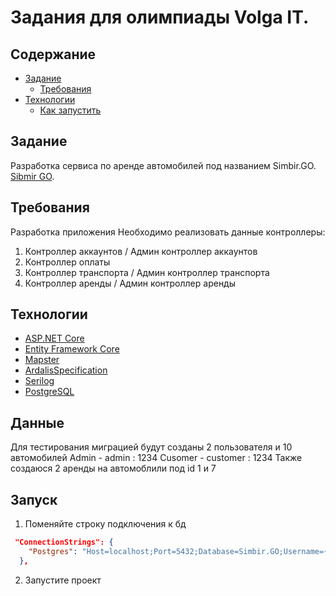 # Задания для олимпиады Volga IT.

## Содержание

- [Задание](#задание)
  - [Требования](#требования)
- [Технологии](#технологии)
  - [Как запустить](#запуск)
 
  
## Задание

Разработка сервиса по аренде автомобилей под названием Simbir.GO. [Sibmir GO]("https://volga-it.org/wp-content/uploads/2023/10/Задание-на-полуфинал-по-дисциплине-Backend-разработка-WEB-API.pdf").


## Требования
Разработка приложения
Необходимо реализовать данные контроллеры:
1. Контроллер аккаунтов / Админ контроллер аккаунтов
2. Контроллер оплаты
3. Контроллер транспорта / Админ контроллер транспорта
4. Контроллер аренды / Админ контроллер аренды


## Технологии 

* [ASP.NET Core](https://docs.microsoft.com/en-us/aspnet/core/introduction-to-aspnet-core)
* [Entity Framework Core](https://docs.microsoft.com/en-us/ef/core/)
* [Mapster](https://github.com/MapsterMapper/Mapster)
* [ArdalisSpecification](https://specification.ardalis.com/)
* [Serilog](https://serilog.net/)
* [PostgreSQL](https://www.postgresql.org/)
  

## Данные 
Для тестирования миграцией будут созданы 2 пользователя и 10 автомобилей
Admin - admin : 1234
Cusomer - customer : 1234
Также создаюся 2 аренды на автомоблили под id 1 и 7

## Запуск
1. Поменяйте строку подключения к бд
```json
 "ConnectionStrings": {
    "Postgres": "Host=localhost;Port=5432;Database=Simbir.GO;Username={your-name};Password={your-password}"
  },
```
2.  Запустите проект




